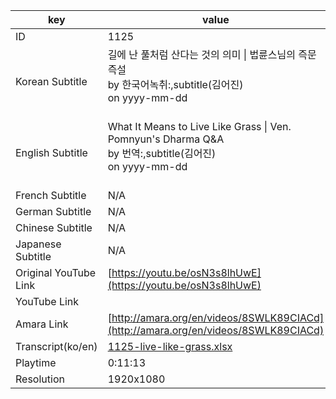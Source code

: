 |  key  |  value  |
|-------|---------|
| ID            | 1125 |
| Korean Subtitle | 길에 난 풀처럼 산다는 것의 의미 \| 법륜스님의 즉문즉설<br>by 한국어녹취:,subtitle(김어진)<br>on yyyy-mm-dd<br><br>|
| English Subtitle | What It Means to Live Like Grass \| Ven. Pomnyun's Dharma Q&A<br>by 번역:,subtitle(김어진)<br>on yyyy-mm-dd<br><br>|
| French Subtitle | N/A |
| German Subtitle | N/A |
| Chinese Subtitle | N/A |
| Japanese Subtitle | N/A |
| Original YouTube Link  | [https://youtu.be/osN3s8lhUwE](https://youtu.be/osN3s8lhUwE) |
| YouTube Link  |  |
| Amara Link    | [http://amara.org/en/videos/8SWLK89CIACd](http://amara.org/en/videos/8SWLK89CIACd) |
| Transcript(ko/en) | [1125-live-like-grass.xlsx](https://github.com/jungtosociety/dharma-qna/raw/master/sub/1125/1125-live-like-grass.xlsx) |
| Playtime | 0:11:13 |
| Resolution | 1920x1080|
